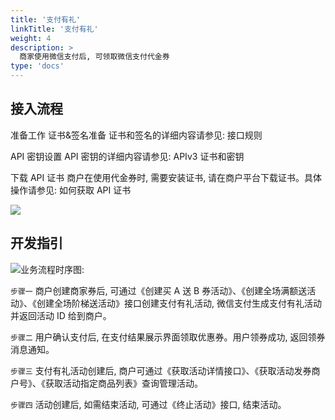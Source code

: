 ```yaml
---
title: '支付有礼'
linkTitle: '支付有礼'
weight: 4
description: >
  商家使用微信支付后, 可领取微信支付代金券
type: 'docs'
---
```


## 接入流程

准备工作
证书&签名准备
证书和签名的详细内容请参见: 接口规则

API 密钥设置
API 密钥的详细内容请参见: APIv3 证书和密钥

下载 API 证书
商户在使用代金券时, 需要安装证书, 请在商户平台下载证书。具体操作请参见: 如何获取 API 证书

![](https://pay.weixin.qq.com/wiki/doc/apiv3/wxpay/assets/img/common/marketing/chapter1_1_3.png)

## 开发指引

![业务流程时序图: ](https://pay.weixin.qq.com/wiki/doc/apiv3/wxpay/assets/img/common/marketing/chapter2_3_3.png)

`步骤一` 商户创建商家券后, 可通过《创建买 A 送 B 券活动》、《创建全场满额送活动》、《创建全场阶梯送活动》接口创建支付有礼活动, 微信支付生成支付有礼活动并返回活动 ID 给到商户。

`步骤二` 用户确认支付后, 在支付结果展示界面领取优惠券。用户领券成功, 返回领券消息通知。

`步骤三` 支付有礼活动创建后, 商户可通过《获取活动详情接口》、《获取活动发券商户号》、《获取活动指定商品列表》查询管理活动。

`步骤四` 活动创建后, 如需结束活动, 可通过《终止活动》接口, 结束活动。
